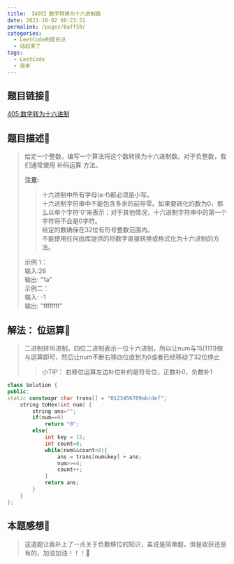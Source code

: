 ```yaml
---
title: 【405】数字转换为十六进制数
date: 2021-10-02 08:23:51
permalink: /pages/6aff58/
categories:
  - LeetCode刷题日记
  - 站起来了
tags:
  - LeetCode
  - 简单
---
```


## 题目链接🛒
[405:数字转为十六进制](https://leetcode-cn.com/problems/convert-a-number-to-hexadecimal/)

## 题目描述💎
> 给定一个整数，编写一个算法将这个数转换为十六进制数。对于负整数，我们通常使用 补码运算 方法。<br/>
> 
>  **注意:**
> > 十六进制中所有字母(a-f)都必须是小写。<br/>
> > 十六进制字符串中不能包含多余的前导零。如果要转化的数为0，那么以单个字符'0'来表示；对于其他情况，十六进制字符串中的第一个字符将不会是0字符。 <br/>
> > 给定的数确保在32位有符号整数范围内。<br/>
> > 不能使用任何由库提供的将数字直接转换或格式化为十六进制的方法。<br/>
> 
> 示例 1：<br/>
> 输入:26<br/>
> 输出: "1a"<br/>
> 示例二：<br/>
> 输入: -1 <br/>
> 输出: "ffffffff" <br/>

## 解法： 位运算👛
> 二进制转16进制，四位二进制表示一位十六进制，所以让num与15(1111)做与运算即可，然后让num不断右移四位直到为0或者已经移动了32位停止
>> 小TIP： 右移位运算左边补位补的是符号位，正数补0，负数补1
```cpp
class Solution {
public:
static constexpr char trans[] = "0123456789abcdef";
    string toHex(int num) {
        string ans="";
        if(num==0)
            return "0";
        else{
            int key = 15;
            int count=0;
            while(num&&count<8){
                ans = trans[num&key] + ans;
                num>>=4;
                count++;
            }
            return ans;
        }
    }
};
```

## 本题感想🎎
> 这道题让我补上了一点关于负数移位的知识，虽说是简单题，但是收获还是有的，加油加油！！！🎈